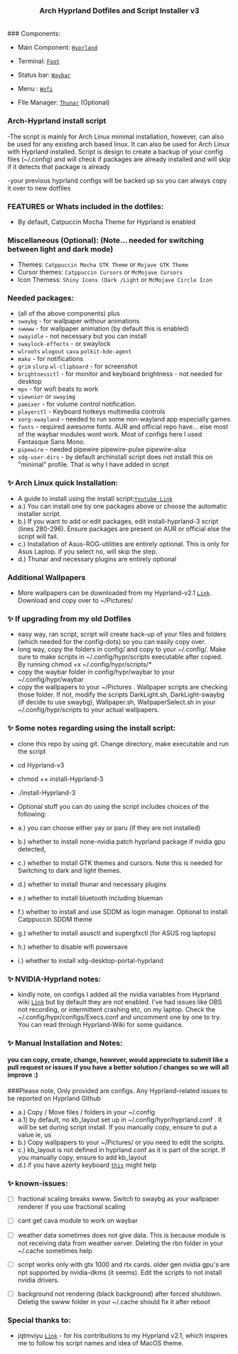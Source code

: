 <h3 align = "center"> Arch Hyprland Dotfiles and Script Installer v3</h3>
<br>
### Components:

- Main Component: [`Hyprland`](https://github.com/hyprwm/Hyprland)
 
- Terminal: [`Foot`](https://github.com/r-c-f/foot)
 
- Status bar: [`Waybar`](https://github.com/Alexays/Waybar)
 
- Menu : [`Wofi`](https://hg.sr.ht/~scoopta/wofi)

- FIle Manager: [`Thunar`](https://docs.xfce.org/xfce/thunar/start) (Optional)

### Arch-Hyprland install script
-The script is mainly for Arch Linux minimal installation, however, can also be used for any existing arch based linux. It can also be used for Arch Linux with Hyprland installed. Script is design to create a backup of your config files (~/.config) and will check if packages are already installed and will skip if it detects that package is already

-your previous hyprland configs will be backed up so you can always copy it over to new dotfiles

### FEATURES or Whats included in the dotfiles:
-  By default, Catpuccin Mocha Theme for Hyprland is enabled

### Miscellaneous (Optional): (Note... needed for switching between light and dark mode)
-  Themes: `Catppuccin Mocha GTK Theme` or `Mojave GTK Theme`
-  Cursor themes: `Catppuccin Cursors` or `McMojave Cursors`
-  Icon Themess: `Shiny Icons (Dark /Light` or `McMojave Circle Icon`

### Needed packages:
- (all of the above components) plus
- `swaybg` - for wallpaper withour animations
- `swwww` - for wallpaper animation (by default this is enabled)
- `swayidle` - not necessary but you can install
- `swaylock-effects` - or swaylock
- `wlroots` `wlogout` `cava` `polkit-kde-agent`
- `mako` - for notifications
- `grim` `slurp` `wl-clipboard` - for screenshot
- `brightnessctl`  - for monitor and keyboard brightness - not needed for desktop
- `mpv` - for wofi beats to work
- `viewnior` or `swayimg`  
- `pamixer` - for volume control notification. 
- `playerctl` - Keyboard hotkeys multimedia controls
- `xorg-xwayland` - needed to run some non-wayland app especially games
- `fonts` - required awesome fonts. AUR and official repo have... else most of the waybar modules wont work. Most of configs here I used Fantasque Sans Mono.
- `pipewire` - needed pipewire pipewire-pulse pipewire-alsa
- `xdg-user-dirs` - by default archinstall script does not install this on "minimal" profile. That is why I have added in script

### ✨ Arch Linux quick Installation:
- A guide to install using the install script:[`Youtube Link`]() 
- a.) You can install one by one packages above or choose the automatic installer script.
- b.) If you want to add or edit packages, edit install-hyprland-3 script (lines 280-296). Ensure packages are present on AUR or official else the script will fail.
- c.) Installation of Asus-ROG-utilities are entirely optional. This is only for Asus Laptop. if you select no, will skip the step.
- d.) Thunar and necessary plugins are entirely optional


### Additional Wallpapers
- More wallpapers can be downloaded from my Hyprland-v2.1 [`Link`](https:github.com/JaKooLit/Hyprland-v2.1/tree/main/wallpapers). Download and copy over to ~/Pictures/


### ✨ If upgrading from my old Dotfiles 
- easy way, ran script, script will create back-up of your files and folders (which needed for the config-dots) so you can easily copy over.
- long way, copy the folders in config/ and copy to your ~/.config/. Make sure to make scripts in ~/.config/hypr/scripts executable after copied. By running chmod +x ~/.config/hypr/scripts/*
- copy the waybar folder in config/hypr/waybar to your ~/.config/hypr/waybar
- copy the wallpapers to your ~/Pictures . Wallpaper scripts are checking those folder. If not, modify the scripts DarkLight.sh, DarkLight-swaybg (if decide to use swaybg), Wallpaper.sh, WallpaperSelect.sh in your ~/.config/hypr/scripts to your actual wallpapers.

### ✨ Some notes regarding using the install script:
- clone this repo by using git. Change directory, make executable and run the script 
- cd Hyprland-v3 
- chmod +× install-Hyprland-3 
- ./install-Hyprland-3

- Optional stuff you can do using the script includes choices of the following:
-   a.) you can choose either yay or paru (if they are not installed)
-   b.) whether to install none-nvidia patch hyprland package if nvidia gpu detected, 
-   c.) whether to install GTK themes and cursors. Note this is needed for Switching to dark and light themes.
-   d.) whether to install thunar and necessary plugins
-   e.) whether to install bluetooth including blueman
-   f.) whether to install and use SDDM as login manager. Optional to install Catppuccin SDDM theme
-   g.) whether to install asusctl and supergfxctl (for ASUS rog laptops)
-   h.) whether to disable wifi powersave
-   i.) whether to install xdg-desktop-portal-hyprland

### ✨ NVIDIA-Hyprland notes:
- kindly note, on configs I added all the nvidia variables from Hyprland wiki [`Link`](https://wiki.hyprland.org/Nvidia/) but by default they are not enabled. I've had issues like OBS not recording, or intermittent crashing etc, on my laptop. Check the ~/.config/hypr/configs/Execs.conf and uncomment one by one to try. You can read through Hyprland-Wiki for some guidance.

### ✨ Manual Installation and Notes: 
#### you can copy, create, change, however, would appreciate to submit like a pull request or issues if you have a better solution / changes so we will all improve :)

###Please note, Only provided are configs. Any Hyprland-related issues to be reported on Hyprland Github
- a.) Copy / Move files / folders in your ~/.config
- a.1) by default, no kb_layout set up in ~/.config/hypr/hyprland.conf . It will be set during script install. If you manually copy, ensure to put a value ie, us
- b.) Copy wallpapers to your ~/Pictures/ or you need to edit the scripts. 
- c.) kb_layout is not defined in hyprland.conf as it is part of the script. If you manually copy, ensure to add kb_layout 
- d.) if you have azerty keyboard [`this`](https://github.com/swaywm/sway/issues/1460?fbclid=IwAR1C8VcY_wWbGhXvT-5ApjJCQuJoJzhOVor6o5fdn0Nj1c6bD9JXoQAPQIg) might help

### ✨ known-issues:
- [ ] fractional scaling breaks swww. Switch to swaybg as your wallpaper renderer if you use fractional scaling
- [ ] cant get cava module to work on waybar
- [ ] weather data sometimes does not give data. This is because module is not receiving data from weather server. Deleting the rbn folder in your ~/.cache sometimes help
- [ ] script works only with gtx 1000 and rtx cards. older gen nvidia gpu's are npt supported by nvidia-dkms (it seems). Edit the scripts to not install nvidia drivers.
- [ ] background not rendering (black background) after forced shutdown. Deletig the swww folder in your ~/.cache should fix it after reboot


### Special thanks to:
- jqtmviyu [`Link`](https://github.com/jqtmviyu) - for his contributions to my Hyprland v2.1, which inspires me to follow his script names and idea of MacOS theme. 
